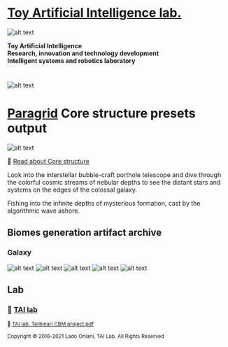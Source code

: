 # [Toy Artificial Intelligence lab.](https://ladooniani.github.io/tailab/) 
 
![alt text](https://github.com/ladooniani/tailab/blob/master/assets/toy_artificial_intelligence_lab_logo.png)

**Toy Artificial Intelligence\
Research, innovation and technology development\
Intelligent systems and robotics laboratory**

#

![alt text](https://github.com/ladooniani/tailab/blob/master/assets/tai_lab_terbinari_cbm_project_logo.png)

# [Paragrid](https://github.com/Toy-Artificial-Intelligence-lab/paragrid-doc) Core structure presets output

<!--- ![alt text](https://github.com/ladooniani/resume-cv/blob/main/img/img9.jpg) --->

![alt text](https://github.com/ladooniani/resume-cv/blob/main/img/img20.jpg)

<!--- Look into the foggy round vase fisheye, the planet lyre of the bogs and rainbows, sticky blots of inky clouds float over the swamp flowers, reed, and moss, inhabited by dragonflies, frogs, and snails --->

📌 [Read about Core structure](https://github.com/Toy-Artificial-Intelligence-lab/paragrid-doc/blob/main/markups/paragrid-core-structure.md)
 
Look into the interstellar bubble-craft porthole telescope and dive through the colorful cosmic streams of nebular depths to see the distant stars and systems on the edges of the colossal galaxy.

Fishing into the infinite depths of mysterious formation, cast by the algorithmic wave ashore. 

## Biomes generation artifact archive

### Galaxy

![alt text](https://github.com/Toy-Artificial-Intelligence-lab/paragrid-doc/blob/main/images/paragrid/paragrid-core-galaxy-(1).jpg)
![alt text](https://github.com/Toy-Artificial-Intelligence-lab/paragrid-doc/blob/main/images/paragrid/paragrid-core-galaxy-(2).jpg)
![alt text](https://github.com/Toy-Artificial-Intelligence-lab/paragrid-doc/blob/main/images/paragrid/paragrid-core-galaxy-(3).jpg)
![alt text](https://github.com/Toy-Artificial-Intelligence-lab/paragrid-doc/blob/main/images/paragrid/paragrid-core-galaxy-(4).jpg)
![alt text](https://github.com/Toy-Artificial-Intelligence-lab/paragrid-doc/blob/main/images/paragrid/paragrid-core-galaxy-(5).jpg)

<!-- 

## 💖 Support project

Your donation will help expand independent research workflow, improve the laboratory environment, and speed up the conceptual strategy process, which leads to more involved research in frames of related technology, forming an educational platform for creative/intellectual collaboration and search for other references.

To support the project follow the donation link: 

<a href="https://www.paypal.com/cgi-bin/webscr?cmd=_s-xclick&hosted_button_id=GRGH6SL9EL72U">
  <img src="https://www.paypalobjects.com/en_US/i/btn/btn_donate_SM.gif" alt="Donate with PayPal" /><br><br>
</a>

--->

## Lab

### 🔬 [TAI lab](https://ladooniani.github.io/tailab/) 

<sub>📃 [TAI lab. Terbinari CBM project pdf](https://github.com/ladooniani/tailab/blob/master/docs/tai.pdf)<sub>

<sub>Copyright © 2016-2021 Lado Oniani, TAI Lab. All Rights Reserved<sub>
